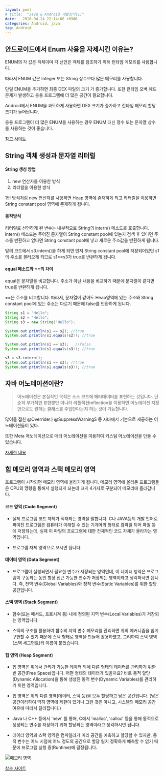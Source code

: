 ```yaml
---
layout: post
# title:  "Java & Android 개발상식(1)"
date:   2018-04-24 22:14:00 +0900
categories: Android, java
tag: Android
---
```


## 안드로이드에서 Enum 사용을 자제시킨 이유는?

ENUM의 각 값은 객체이며 각 선언은 객체를 참조하기 위해 런타임 메모리를 사용합니다.

따라서 ENUM 값은 Integer 또는 String 상수보다 많은 메모리를 사용합니다.

단일 ENUM을 추가하면 최종 DEX 파일의 크기 가 증가합니다. 또한 런타임 오버 헤드 문제가 발생하고 응용 프로그램에 더 많은 공간이 필요합니다.

Android에서 ENUM을 과도하게 사용하면 DEX 크기가 증가하고 런타임 메모리 할당 크기가 늘어납니다.

응용 프로그램이 더 많은 ENUM을 사용하는 경우 ENUM 대신 정수 또는 문자열 상수를 사용하는 것이 좋습니다.

[참고 사이트](https://brunch.co.kr/@oemilk/94)

## String 객체 생성과 문자열 리터럴

#### String 생성 방법

1. new 연산자를 이용한 방식
2. 리터럴을 이용한 방식

1번 방식처럼 new 연산자를 사용하면 Heap 영역에 존재하게 되고 리터럴을 이용하면 String constant pool 영역에 존재하게 됩니다.

#### 동작방식

리터럴로 선언하게 된 변수는 내부적으로 String의 intern() 메소드를 호출합니다. intern() 메소드는 주어진 문자열이 String constant pool에 있는지 검색 후 있다면 주소를 반환하고 없다면 String constant pool에 넣고 새로운 주소값을 반환하게 됩니다.

밑의 코드에서 s3.intern()을 하게 되면 먼저 String constant pool에 저장되어있던 s1의 주소를 불러오게 되므로 s1==s3가 true를 반환하게 됩니다.

#### equal 메소드와 ==의 차이

equal은 문자열을 비교합니다. 주소가 아닌 내용을 비교하기 때문에 문자열이 같다면 true를 반환하게 됩니다.

==은 주소를 비교합니다. 따라서, 문자열이 같아도 Heap영역에 있는 주소와 String constant pool에 있는 주소는 다르기 때문에 false를 반환하게 됩니다.

``` java
String s1 = "Hello";
String s2 = "Hello";
String s3 = new String("Hello");

System.out.println(s1 == s2); //true
System.out.println(s1.equals(s2)); //true

System.out.println(s1 == s3);   //false
System.out.println(s1.equals(s3)); //true

s3 = s3.intern();
System.out.println(s1 == s3); //true
System.out.println(s1.equals(s3)); //true
```
## 자바 어노테이션이란?

> 어노테이션은 본질적인 목적은 소스 코드에 메타데이터를 표현하는 것입니다. 단순히 부가적인 표현뿐만 아니라 리플렉션reflection을 이용하면 어노테이션 지정만으로도 원하는 클래스를 주입한다는지 하는 것이 가능합니다.

많이들 접한 @Override나 @SuppressWarningS 등 자바에서 기본으로 제공하는 어노테이션들이 있다.

또한 Meta 어노테이션으로 메타 어노테이션을 이용하여 커스텀 어노테이션을 만들 수 있습니다.

[자세한 내용](http://jdm.kr/blog/216)

## 힙 메모리 영역과 스택 메모리 영역

프로그램이 시작되면 메모리 영역에 올라가게 됩니다. 메모리 영역에 올라온 프로그램들은 CPU의 명령을 통해서 실행되게 되는데 크게 4가지로 구분되어 메모리에 올라갑니다.

#### 코드 영역 (Code Segment)

- 실제 프로그램 코드 자체가 적재되는 영역을 말합니다. C나 JAVA등의 개발 언어로 짜여진 프로그램은 컴퓨터가 이해할 수 있는 기계어의 형태로 컴파일 되어 파일 등에 저장되는데, 실제 이 파일의 프로그램에 대한 전체적인 코드 자체가 올라가는 영역입니다.

- 프로그램 자체 영역으로 보시면 됩니다.

#### 데이터 영역 (Data Segment)

- 프로그램이 실행되면서 필요한 변수가 저장되는 영역인데, 이 데이터 영역은 프로그램이 구동되는 동안 항상 접근 가능한 변수가 저장되는 영역이라고 생각하시면 됩니다. 즉, 전역 변수(Global Variables)와 정적 변수(Static Variables)를 위한 할당 공간입니다.

#### 스택 영역 (Stack Segment)

- 함수(또는 메서드, 프로시져 등) 내에 정의된 지역 변수(Local Variables)가 저장되는 영역입니다.

- 스택의 구조를 활용하여 함수의 지역 변수 메모리를 관리하면 위의 메커니즘을 쉽게 구현할 수 있기 때문에 스택 형태로 영역을 만들어 활용하였고, 그리하여 스택 영역(스택 세그먼트)라 이름이 붙었습니다.

#### 힙 영역 (Heap Segment)

- 힙 영역은 위에서 관리가 가능한 데이터 외에 다른 형태의 데이터를 관리하기 위한 빈 공간(Free Space)입니다. 어떤 형태의 데이터가 있을까요? 바로 동적 할당(Dynamic Allocation)을 통해 생성된 동적 변수(Dynamic Variables)를 관리하기 위한 영역입니다.

- 힙 영역은 위의 다른 영역(데이터, 스택 등)을 모두 할당하고 남은 공간입니다. (남은 공간이라하여 딱히 영역에 제한이 있거나 그런 것은 아니고, 시스템의 메모리 공간 여유에 따라서 달라집니다.)

- Java 나 C++ 등에서 'new' 를 통해, C에서 'malloc', 'calloc' 등을 통해 동적으로 생성되는 변수를 저장하기 위해 할당되는 영역이라고 생각하시면 됩니다.

- 데이터 영역과 스택 영역은 컴파일러가 미리 공간을 예측하고 할당할 수 있지만, 동적 변수는 어느 시점에 어느 정도의 공간으로 할당 될지 정확하게 예측할 수 없기 때문에 프로그램 실행 중(Runtime)에 결정됩니다.

![메모리 영역](https://quarl894.github.io/assets/posts/20180424/memory_img.png)

[참조 사이트](https://ooz.co.kr/244)

[jekyll-gh]:   https://github.com/quarl894